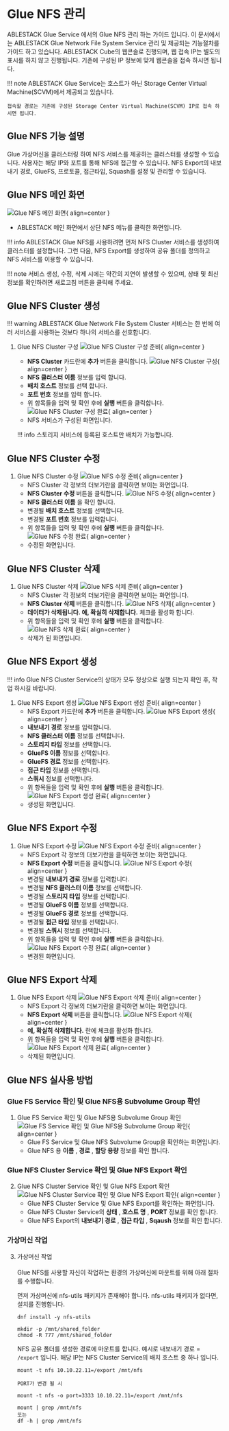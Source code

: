 # Glue NFS 관리
ABLESTACK Glue Service 에서의 Glue NFS 관리 하는 가이드 입니다.
이 문서에서는 ABLESTACK Glue Network File System Service 관리 및 제공되는 기능절차를 가이드 하고 있습니다.
ABLESTACK Cube의 웹콘솔로 진행되며, 웹 접속 IP는 별도의 표시를 하지 않고 진행됩니다.
기존에 구성된 IP 정보에 맞게 웹콘솔을 접속 하시면 됩니다.

!!! note
    ABLESTACK Glue Service는 호스트가 아닌 Storage Center Virtual Machine(SCVM)에서 제공되고 있습니다.

    접속할 경로는 기존에 구성된 Storage Center Virtual Machine(SCVM) IP로 접속 하시면 됩니다.

## Glue NFS 기능 설명
Glue 가상머신을 클러스터링 하여 NFS 서비스를 제공하는 클러스터를 생성할 수 있습니다. 사용자는 해당 IP와 포트를 통해 NFS에 접근할 수 있습니다.
NFS Export의 내보내기 경로, GlueFS, 프로토콜, 접근타입, Squash를 설정 및 관리할 수 있습니다.

## Glue NFS 메인 화면
![Glue NFS 메인 화면](../../assets/images/glue-service/install-guide-glue-nfs-main-01.png){ align=center }
- ABLESTACK 메인 화면에서 상단 NFS 메뉴를 클릭한 화면입니다.

!!! info
    ABLESTACK Glue NFS를 사용하려면 먼저 NFS Cluster 서비스를 생성하여 클러스터를 설정합니다. 그런 다음, NFS Export를 생성하여 공유 폴더를 정의하고 NFS 서비스를 이용할 수 있습니다.

!!! note
    서비스 생성, 수정, 삭제 시에는 약간의 지연이 발생할 수 있으며, 상태 및 최신 정보를 확인하려면 새로고침 버튼을 클릭해 주세요.

## Glue NFS Cluster 생성

!!! warning
    ABLESTACK Glue Network File System Cluster 서비스는 한 번에 여러 서비스를 사용하는 것보다 하나의 서비스를 선호합니다.

1. Glue NFS Cluster 구성
    ![Glue NFS Cluster 구성 준비](../../assets/images/glue-service/install-guide-glue-nfs-cluster-create-01.png){ align=center }
    - **NFS Cluster** 카드란에 **추가** 버튼을 클릭합니다.
    ![Glue NFS Cluster 구성](../../assets/images/glue-service/install-guide-glue-nfs-cluster-create-02.png){ align=center }
    - **NFS 클러스터 이름** 정보를 입력 합니다.
    - **배치 호스트** 정보를 선택 합니다.
    - **포트 번호** 정보를 입력 합니다.
    - 위 항목들을 입력 및 확인 후에 **실행** 버튼을 클릭합니다.
    ![Glue NFS Cluster 구성 완료](../../assets/images/glue-service/install-guide-glue-nfs-cluster-create-03.png){ align=center }
    - NFS 서비스가 구성된 화면입니다.

    !!! info
        스토리지 서비스에 등록된 호스트만 배치가 가능합니다.

## Glue NFS Cluster 수정

1. Glue NFS Cluster 수정
    ![Glue NFS 수정 준비](../../assets/images/glue-service/install-guide-glue-nfs-cluster-update-01.png){ align=center }
    - NFS Cluster 각 정보의 더보기란을 클릭하면 보이는 화면입니다.
    - **NFS Cluster 수정** 버튼을 클릭합니다.
    ![Glue NFS 수정](../../assets/images/glue-service/install-guide-glue-nfs-cluster-update-02.png){ align=center }
    - **NFS 클러스터 이름** 을 확인 합니다.
    - 변경될 **배치 호스트** 정보를 선택합니다.
    - 변경될 **포트 번호** 정보를 입력합니다.
    - 위 항목들을 입력 및 확인 후에 **실행** 버튼을 클릭합니다.
    ![Glue NFS 수정 완료](../../assets/images/glue-service/install-guide-glue-nfs-cluster-update-03.png){ align=center }
    - 수정된 화면입니다.


## Glue NFS Cluster 삭제

1. Glue NFS Cluster 삭제
    ![Glue NFS 삭제 준비](../../assets/images/glue-service/install-guide-glue-nfs-cluster-delete-01.png){ align=center }
    - NFS Cluster 각 정보의 더보기란을 클릭하면 보이는 화면입니다.
    - **NFS Cluster 삭제** 버튼을 클릭합니다.
    ![Glue NFS 삭제](../../assets/images/glue-service/install-guide-glue-nfs-cluster-delete-02.png){ align=center }
    - **데이터가 삭제됩니다. 예, 확실히 삭제합니다.** 체크를 활성화 합니다.
    - 위 항목들을 입력 및 확인 후에 **실행** 버튼을 클릭합니다.
    ![Glue NFS 삭제 완료](../../assets/images/glue-service/install-guide-glue-nfs-cluster-delete-03.png){ align=center }
    - 삭제가 된 화면입니다.

## Glue NFS Export 생성

!!! info
    Glue NFS Cluster Service의 상태가 모두 정상으로 실행 되는지 확인 후, 작업 하시길 바랍니다.

1. Glue NFS Export 생성
    ![Glue NFS Export 생성 준비](../../assets/images/glue-service/install-guide-glue-nfs-export-create-01.png){ align=center }
    - NFS Export 카드란에 **추가** 버튼을 클릭합니다.
    ![Glue NFS Export 생성](../../assets/images/glue-service/install-guide-glue-nfs-export-create-02.png){ align=center }
    - **내보내기 경로** 정보를 입력합니다.
    - **NFS 클러스터 이름** 정보를 선택합니다.
    - **스토리지 타입** 정보를 선택합니다.
    - **GlueFS 이름** 정보를 선택합니다.
    - **GlueFS 경로** 정보를 선택합니다.
    - **접근 타입** 정보를 선택합니다.
    - **스쿼시** 정보를 선택합니다.
    - 위 항목들을 입력 및 확인 후에 **실행** 버튼을 클릭합니다.
    ![Glue NFS Export 생성 완료](../../assets/images/glue-service/install-guide-glue-nfs-export-create-03.png){ align=center }
    - 생성된 화면입니다.

## Glue NFS Export 수정

1. Glue NFS Export 수정
    ![Glue NFS Export 수정 준비](../../assets/images/glue-service/install-guide-glue-nfs-export-update-01.png){ align=center }
    - NFS Export 각 정보의 더보기란을 클릭하면 보이는 화면입니다.
    - **NFS Export 수정** 버튼을 클릭합니다.
    ![Glue NFS Export 수정](../../assets/images/glue-service/install-guide-glue-nfs-export-update-02.png){ align=center }
    - 변경될 **내보내기 경로** 정보를 입력합니다.
    - 변경될 **NFS 클러스터 이름** 정보를 선택합니다.
    - 변경될 **스토리지 타입** 정보를 선택합니다.
    - 변경될 **GlueFS 이름** 정보를 선택합니다.
    - 변경될 **GlueFS 경로** 정보를 선택합니다.
    - 변경될 **접근 타입** 정보를 선택합니다.
    - 변경될 **스쿼시** 정보를 선택합니다.
    - 위 항목들을 입력 및 확인 후에 **실행** 버튼을 클릭합니다.
    ![Glue NFS Export 수정 완료](../../assets/images/glue-service/install-guide-glue-nfs-export-update-03.png){ align=center }
    - 변경된 화면입니다.

## Glue NFS Export 삭제

1. Glue NFS Export 삭제
    ![Glue NFS Export 삭제 준비](../../assets/images/glue-service/install-guide-glue-nfs-export-delete-01.png){ align=center }
    - NFS Export 각 정보의 더보기란을 클릭하면 보이는 화면입니다.
    - **NFS Export 삭제** 버튼을 클릭합니다.
    ![Glue NFS Export 삭제](../../assets/images/glue-service/install-guide-glue-nfs-export-delete-02.png){ align=center }
    - **예, 확실히 삭제합니다.** 란에 체크를 활성화 합니다.
    - 위 항목들을 입력 및 확인 후에 **실행** 버튼을 클릭합니다.
    ![Glue NFS Export 삭제 완료](../../assets/images/glue-service/install-guide-glue-nfs-export-delete-03.png){ align=center }
    - 삭제된 화면입니다.

## Glue NFS 실사용 방법

### Glue FS Service 확인 및 Glue NFS용 Subvolume Group 확인
1. Glue FS Service 확인 및 Glue NFS용 Subvolume Group 확인
    ![Glue FS Service 확인 및 Glue NFS용 Subvolume Group 확인](../../assets/images/glue-service/install-guide-glue-fs-actual-use-02.png){ align=center }
    - Glue FS Service 및 Glue NFS Subvolume Group을 확인하는 화면입니다.
    - Glue NFS 용 **이름** , **경로** , **할당 용량** 정보를 확인 합니다.

### Glue NFS Cluster Service 확인 및 Glue NFS Export 확인
2. Glue NFS Cluster Service 확인 및 Glue NFS Export 확인
    ![Glue NFS Cluster Service 확인 및 Glue NFS Export 확인](../../assets/images/glue-service/install-guide-glue-nfs-actual-use-01.png){ align=center }
    - Glue NFS Cluster Service 및 Glue NFS Export를 확인하는 화면입니다.
    - Glue NFS Cluster Service의 **상태** , **호스트 명** , **PORT** 정보를 확인 합니다.
    - Glue NFS Export의 **내보내기 경로** , **접근 타입** , **Sqaush** 정보를 확인 합니다.

### 가상머신 작업
3.  가상머신 작업</br></br>
    Glue NFS를 사용할 자신이 작업하는 환경의 가상머신에 마운트를 위해 아래 절차를 수행합니다.

    먼저 가상머신에 nfs-utils 패키지가 존재해야 합니다.
    nfs-utils 패키지가 없다면, 설치를 진행합니다.
    ```shell title="패키지 설치"
    dnf install -y nfs-utils
    ```
    ```shell title="공유 폴더 생성 및 적절한 권한 부여"
    mkdir -p /mnt/shared_folder
    chmod -R 777 /mnt/shared_folder
    ```
    NFS 공유 폴더를 생성한 경로에 마운트를 합니다.
    예시로 내보내기 경로 = `/export` 입니다.
    해당 IP는 NFS Cluster Service의 배치 호스트 중 하나 입니다.
    ```shell title="공유 폴더에 NFS Export 마운트 작업"
    mount -t nfs 10.10.22.11=/export /mnt/nfs

    PORT가 변경 될 시

    mount -t nfs -o port=3333 10.10.22.11=/export /mnt/nfs
    ```
    ```shell title="마운트 확인"
    mount | grep /mnt/nfs
    또는
    df -h | grep /mnt/nfs
    ```

